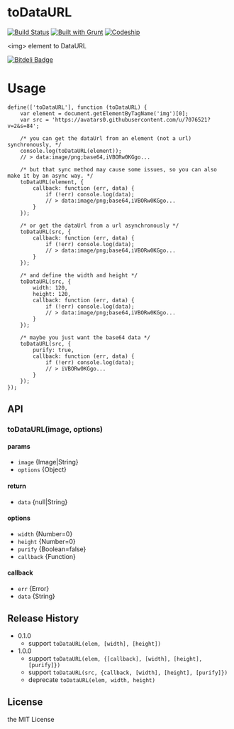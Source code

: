 toDataURL
=========
[![Build Status](https://travis-ci.org/imyelo/toDataURL.png?branch=master)](https://travis-ci.org/imyelo/toDataURL)
[![Built with Grunt](https://cdn.gruntjs.com/builtwith.png)](http://gruntjs.com/)
[![Codeship](https://www.codeship.io/projects/6fdea9f0-5b0b-0131-17de-32bbd7e9b736/status)](https://www.codeship.io/projects/11860)

&lt;img> element to DataURL

[![Bitdeli Badge](https://d2weczhvl823v0.cloudfront.net/imyelo/todataurl/trend.png)](https://bitdeli.com/free "Bitdeli Badge")

# Usage
```javascrfpt
define(['toDataURL'], function (toDataURL) {
    var element = document.getElementByTagName('img')[0];
    var src = 'https://avatars0.githubusercontent.com/u/7076521?v=2&s=84';

    /* you can get the dataUrl from an element (not a url) synchronously, */
    console.log(toDataURL(element));
    // > data:image/png;base64,iVBORw0KGgo...

    /* but that sync method may cause some issues, so you can also make it by an async way. */
    toDataURL(element, {
        callback: function (err, data) {
            if (!err) console.log(data);
            // > data:image/png;base64,iVBORw0KGgo...
        }
    });

    /* or get the dataUrl from a url asynchronously */
    toDataURL(src, {
        callback: function (err, data) {
            if (!err) console.log(data);
            // > data:image/png;base64,iVBORw0KGgo...
        }
    });

    /* and define the width and height */
    toDataURL(src, {
        width: 120,
        height: 120,
        callback: function (err, data) {
            if (!err) console.log(data);
            // > data:image/png;base64,iVBORw0KGgo...
        }
    });

    /* maybe you just want the base64 data */
    toDataURL(src, {
        purify: true,
        callback: function (err, data) {
            if (!err) console.log(data);
            // > iVBORw0KGgo...
        }
    });
});
```

## API
### toDataURL(image, options)
#### params
- `image` {Image|String}
- `options` {Object}

#### return
- `data` {null|String}

#### options
- `width` {Number=0}
- `height` {Number=0}
- `purify` {Boolean=false}
- `callback` {Function}

#### callback
- `err` {Error}
- `data` {String}

## Release History
- 0.1.0
    - support ``toDataURL(elem, [width], [height])``
- 1.0.0
    - support ``toDataURL(elem, {[callback], [width], [height], [purify]})``
    - support ``toDataURL(src, {callback, [width], [height], [purify]})``
    - deprecate ``toDataURL(elem, width, height)``

## License
the MIT License